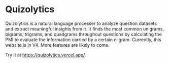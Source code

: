 # Quizolytics
Quizolytics is a natural language processer to analyze question datasets and extract meaningful insights from it. It finds the most common unigrams, bigrams, trigrams, and quadgrams throughout questions by calculating the PMI to evaluate the information carried by a certain n-gram. Currently, this website is in V4. More features are likely to come.

Try it at https://quizolytics.vercel.app/.
